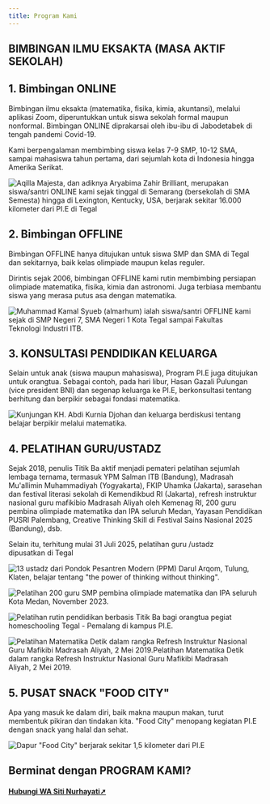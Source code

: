 ```yaml
---
title: Program Kami
---
```

## BIMBINGAN ILMU EKSAKTA (MASA AKTIF SEKOLAH)

## 1. Bimbingan ONLINE

Bimbingan ilmu eksakta (matematika, fisika, kimia, akuntansi), melalui aplikasi Zoom, diperuntukkan untuk siswa sekolah formal maupun nonformal. Bimbingan ONLINE diprakarsai oleh ibu-ibu di Jabodetabek di tengah pandemi Covid-19. 

Kami berpengalaman membimbing siswa kelas 7-9 SMP, 10-12 SMA, sampai mahasiswa tahun pertama, dari sejumlah kota di Indonesia hingga Amerika Serikat.

![Aqilla Majesta, dan adiknya Aryabima Zahir Brilliant, merupakan siswa/santri ONLINE kami sejak tinggal di Semarang (bersekolah di SMA Semesta) hingga di Lexington, Kentucky, USA, berjarak sekitar 16.000 kilometer dari PI.E di Tegal](/images/uploads/whatsapp-image-2025-07-30-at-18.18.01_3ac8b800.jpg "Aqilla Majesta, dan adiknya Aryabima Zahir Brilliant, merupakan siswa/santri ONLINE kami sejak tinggal di Semarang (bersekolah di SMA Semesta) hingga di Lexington, Kentucky, USA, berjarak sekitar 16.000 kilometer dari PI.E di Tegal")

## 2. Bimbingan OFFLINE

Bimbingan OFFLINE hanya ditujukan untuk siswa SMP dan SMA di Tegal dan sekitarnya, baik kelas olimpiade maupun kelas reguler.

Dirintis sejak 2006, bimbingan OFFLINE kami rutin membimbing persiapan olimpiade matematika, fisika, kimia dan astronomi. Juga terbiasa membantu siswa yang merasa putus asa dengan matematika.

![Muhammad Kamal Syueb (almarhum) ialah siswa/santri OFFLINE kami sejak di SMP Negeri 7, SMA Negeri 1 Kota Tegal sampai Fakultas Teknologi Industri ITB.](/images/uploads/whatsapp-image-2025-07-30-at-18.24.49_98c40577.jpg "Muhammad Kamal Syueb (almarhum) ialah siswa/santri OFFLINE kami sejak di SMP Negeri 7, SMA Negeri 1 Kota Tegal sampai Fakultas Teknologi Industri ITB.")

## 3. KONSULTASI PENDIDIKAN KELUARGA

Selain untuk anak (siswa maupun mahasiswa), Program PI.E juga ditujukan untuk orangtua. Sebagai contoh, pada hari libur, Hasan Gazali Pulungan (vice president BNI) dan segenap keluarga ke PI.E, berkonsultasi tentang berhitung dan berpikir sebagai fondasi matematika.

![Kunjungan KH. Abdi Kurnia Djohan dan keluarga berdiskusi tentang belajar berpikir melalui matematika.](/images/uploads/whatsapp-image-2025-07-31-at-14.48.32_a70348c9.jpg "Kunjungan KH. Abdi Kurnia Djohan dan keluarga berdiskusi tentang belajar berpikir melalui matematika.")

## 4. PELATIHAN GURU/USTADZ

Sejak 2018, penulis Titik Ba aktif menjadi pemateri pelatihan sejumlah lembaga ternama, termasuk YPM Salman ITB (Bandung), Madrasah Mu'allimin Muhammadiyah (Yogyakarta), FKIP Uhamka (Jakarta), sarasehan dan festival literasi sekolah di Kemendikbud RI (Jakarta), refresh instruktur nasional guru mafikibio Madrasah Aliyah oleh Kemenag RI, 200 guru pembina olimpiade matematika dan IPA seluruh Medan, Yayasan Pendidikan PUSRI Palembang, Creative Thinking Skill di Festival Sains Nasional 2025 (Bandung), dsb.



Selain itu, terhitung mulai 31 Juli 2025, pelatihan guru /ustadz dipusatkan di Tegal

![13 ustadz dari Pondok Pesantren Modern (PPM) Darul Arqom, Tulung, Klaten, belajar tentang "the power of thinking without thinking".](/images/uploads/whatsapp-image-2025-07-31-at-15.08.59_64ca7ac1.jpg '13 ustadz dari Pondok Pesantren Modern (PPM) Darul Arqom, Tulung, Klaten, belajar tentang "the power of thinking without thinking".')

![Pelatihan 200 guru SMP pembina olimpiade matematika dan IPA seluruh Kota Medan, November 2023.](/images/uploads/whatsapp-image-2025-08-02-at-08.33.00_8fe0e342.jpg "Pelatihan 200 guru SMP pembina olimpiade matematika dan IPA seluruh Kota Medan, November 2023.")

![Pelatihan rutin pendidikan berbasis Titik Ba bagi orangtua pegiat homeschooling Tegal - Pemalang di kampus PI.E.](/images/uploads/whatsapp-image-2025-08-02-at-08.34.21_b42ce7fc.jpg "Pelatihan rutin pendidikan berbasis Titik Ba bagi orangtua pegiat homeschooling Tegal - Pemalang di kampus PI.E.")

![Pelatihan Matematika Detik dalam rangka Refresh Instruktur Nasional Guru Mafikibi Madrasah Aliyah, 2 Mei 2019.Pelatihan Matematika Detik dalam rangka Refresh Instruktur Nasional Guru Mafikibi Madrasah Aliyah, 2 Mei 2019.](/images/uploads/whatsapp-image-2025-08-02-at-08.38.18_54416839.jpg "Pelatihan Matematika Detik dalam rangka Refresh Instruktur Nasional Guru Mafikibi Madrasah Aliyah, 2 Mei 2019.")

## 5. PUSAT SNACK "FOOD CITY"

Apa yang masuk ke dalam diri, baik makna maupun makan, turut membentuk pikiran dan tindakan kita. "Food City" menopang kegiatan PI.E dengan snack yang halal dan sehat.

![Dapur "Food City" berjarak sekitar 1,5 kilometer dari PI.E](/images/uploads/whatsapp-image-2025-07-31-at-15.46.21_ba7c258c.jpg 'Dapur "Food City" berjarak sekitar 1,5 kilometer dari PI.E')

## Berminat dengan PROGRAM KAMI?

#### [Hubungi WA Siti Nurhayati➚](https://wa.me/+6285786484830)
